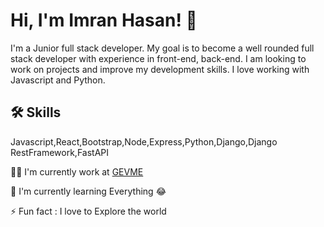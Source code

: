 
# Hi, I'm Imran Hasan! 👋



I'm a Junior full stack developer.
My goal is to become a well rounded full stack developer with experience in front-end, back-end. I am looking to work on projects and improve my development skills. I love working with Javascript and Python.


## 🛠 Skills
Javascript,React,Bootstrap,Node,Express,Python,Django,Django RestFramework,FastAPI


👩‍💻 I'm currently work at [GEVME](https://gevme.com)
 

🧠 I'm currently learning Everything 😂

⚡️ Fun fact : I love to Explore the world

